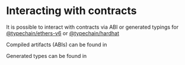 # Interacting with contracts

It is possible to interact with contracts via ABI or generated typings for [@typechain/ethers-v6](https://www.npmjs.com/package/@typechain/ethers-v6) or [@typechain/hardhat](https://www.npmjs.com/package/@typechain/hardhat)

Compiled artifacts (ABIs) can be found in

Generated types can be found in
